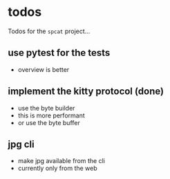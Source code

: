# todos

Todos for the `spcat` project...

## use pytest for the tests

- overview is better

## implement the kitty protocol (done)

- use the byte builder
- this is more performant
- or use the byte buffer

## jpg cli

- make jpg available from the cli
- currently only from the web
